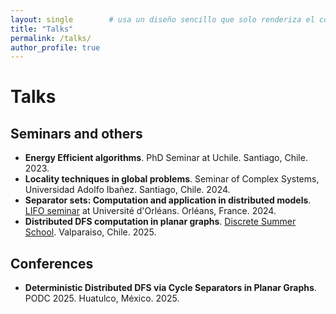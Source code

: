 ```yaml
---
layout: single        # usa un diseño sencillo que solo renderiza el contenido
title: "Talks"
permalink: /talks/
author_profile: true
---
```


# Talks


## Seminars and others

- **Energy Efficient algorithms**. PhD Seminar at Uchile. Santiago, Chile. 2023.
- **Locality techniques in global problems**. Seminar of Complex Systems, Universidad Adolfo Ibañez. Santiago, Chile. 2024.
- **Separator sets: Computation and application in distributed models**. [LIFO seminar](https://www.univ-orleans.fr/lifo/seminaires) at Université d'Orléans. Orléans, France. 2024.
- **Distributed DFS computation in planar graphs**. [Discrete Summer School](https://eventos.cmm.uchile.cl/discretas2025/). Valparaiso, Chile. 2025.

## Conferences
- **Deterministic Distributed DFS via Cycle Separators in Planar Graphs**. PODC 2025. Huatulco, México. 2025.
